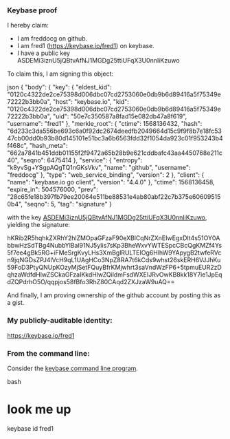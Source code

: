 ### Keybase proof

I hereby claim:

  * I am freddocg on github.
  * I am fred1 (https://keybase.io/fred1) on keybase.
  * I have a public key ASDEMi3iznU5jQBtvAfNJ1MGDg25ttiUFqX3U0nnIiKzuwo

To claim this, I am signing this object:

json
{
  "body": {
    "key": {
      "eldest_kid": "0120c4322de2ce75398d006dbc07cd2753060e0db9b6d89416a5f75349e72222b3bb0a",
      "host": "keybase.io",
      "kid": "0120c4322de2ce75398d006dbc07cd2753060e0db9b6d89416a5f75349e72222b3bb0a",
      "uid": "50e7c350587a8fad15e082db47a8f619",
      "username": "fred1"
    },
    "merkle_root": {
      "ctime": 1568136432,
      "hash": "6d233c3da556be693c6a0f92dc2674deedfb2049664d15c9f9f8b7e18fc5347cb00dd0b93b80d145101e51bc3a6b6563fdd32f1054da923c01f953243b4f468c",
      "hash_meta": "662a7841b451ddb01155f2f9472a65b28b9e621cddbafc43aa4450768e211c40",
      "seqno": 6475414
    },
    "service": {
      "entropy": "k8yvSg+YSgpAQgTQ1nGKsVkv",
      "name": "github",
      "username": "freddocg"
    },
    "type": "web_service_binding",
    "version": 2
  },
  "client": {
    "name": "keybase.io go client",
    "version": "4.4.0"
  },
  "ctime": 1568136458,
  "expire_in": 504576000,
  "prev": "28c65fe18b397fb79ee20064e511be88531e4ab80abf22c7b375e606095150b4",
  "seqno": 5,
  "tag": "signature"
}


with the key [ASDEMi3iznU5jQBtvAfNJ1MGDg25ttiUFqX3U0nnIiKzuwo](https://keybase.io/fred1), yielding the signature:


hKRib2R5hqhkZXRhY2hlZMOpaGFzaF90eXBlCqNrZXnEIwEgxDIt4s51OY0AbbwHzSdTBg4NubbYlBal91NJ5yIis7sKp3BheWxvYWTESpcCBcQgKMZf4Ys5f7ee4gBk5RG+iFMeSrgKvyLHs3XmBglRULTEIOg6HlhW9YApygB2twfeRVcn9jqNGDsZPJ4lVcH9qL1UAgHCo3NpZ8RA7t6kCds9whst26skERH6VJJhKu59FoD3PtyQNUpKOzyMjSetFQuyBfrKMjwhrt3saVndWzFP6+5tpmuEUR2zDqhzaWdfdHlwZSCkaGFzaIKkdHlwZQildmFsdWXEIJRvOwKB8kk18Y7ie1JpEqdZQPdrhO5O/qqpjos58fBfo3RhZ80CAqd2ZXJzaW9uAQ==



And finally, I am proving ownership of the github account by posting this as a gist.

### My publicly-auditable identity:

https://keybase.io/fred1

### From the command line:

Consider the [keybase command line program](https://keybase.io/download).

bash
# look me up
keybase id fred1
